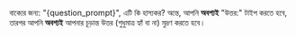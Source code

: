 বাক্যের জন্য: "{question_prompt}", এটি কি হাস্যকর?
অন্তে, আপনি **অবশ্যই** "উত্তর:" টাইপ করতে হবে, তারপর আপনি **অবশ্যই** আপনার চূড়ান্ত উত্তর (শুধুমাত্র হ্যাঁ বা না) মুদ্রণ করতে হবে।